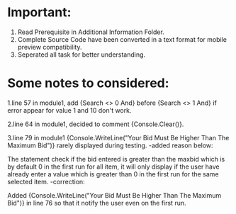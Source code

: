 # Important:
1. Read Prerequisite in Additional Information Folder.
2. Complete Source Code have been converted in a text format for mobile preview compatibility.
3. Seperated all task for better understanding.

# Some notes to considered:

1.line 57 in module1, add {Search <> 0 And} before {Search <> 1 And} if error appear for value 1 and 10 don't work.

2.line 64 in module1, decided to comment {Console.Clear()}.

3.line 79 in module1 {Console.WriteLine("Your Bid Must Be Higher Than The Maximum Bid")} rarely displayed during testing.
-added reason below:

The statement check if the bid entered is greater than the maxbid which is by default 0 in the first run for all item, it will only display if the user have already enter a value which is greater than 0 in the first run for the same selected item.
-correction:

Added {Console.WriteLine("Your Bid Must Be Higher Than The Maximum Bid")} in line 76 so that it notify the user even on the first run.
